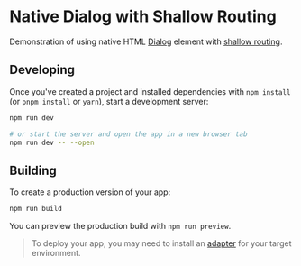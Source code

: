 # Native Dialog with Shallow Routing

Demonstration of using native HTML [Dialog](https://developer.mozilla.org/en-US/docs/Web/HTML/Element/dialog) element with [shallow routing](https://kit.svelte.dev/docs/shallow-routing).

## Developing

Once you've created a project and installed dependencies with `npm install` (or `pnpm install` or `yarn`), start a development server:

```bash
npm run dev

# or start the server and open the app in a new browser tab
npm run dev -- --open
```

## Building

To create a production version of your app:

```bash
npm run build
```

You can preview the production build with `npm run preview`.

> To deploy your app, you may need to install an [adapter](https://kit.svelte.dev/docs/adapters) for your target environment.

